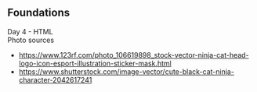 ## Foundations

Day 4 - HTML  
Photo sources  
 - https://www.123rf.com/photo_106619898_stock-vector-ninja-cat-head-logo-icon-esport-illustration-sticker-mask.html  
 - https://www.shutterstock.com/image-vector/cute-black-cat-ninja-character-2042617241

